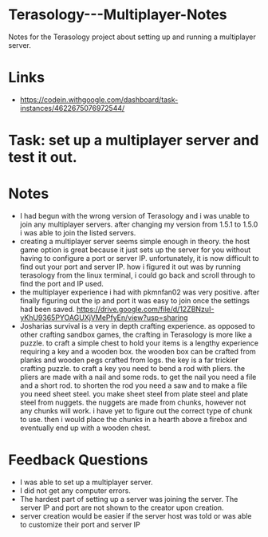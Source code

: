 # Terasology---Multiplayer-Notes
Notes for the Terasology project about setting up and running a multiplayer server.

# Links
  * https://codein.withgoogle.com/dashboard/task-instances/4622675076972544/
  
# Task: set up a multiplayer server and test it out.

# Notes
  * I had begun with the wrong version of Terasology and i was unable to join any multiplayer servers. after changing my version from 1.5.1 to 1.5.0 i was able to join the listed servers.
  * creating a multiplayer server seems simple enough in theory. the host game option is great because it just sets up the server for you without having to configure a port or server IP. unfortunately, it is now difficult to find out your port and server IP. how i figured it out was by running terasology from the linux terminal, i could go back and scroll through to find the port and IP used. 
  * the multiplayer experience i had with pkmnfan02 was very positive. after finally figuring out the ip and port it was easy to join once the settings had been saved.
  https://drive.google.com/file/d/12ZBNzuI-yKhU9365PYOAGUXjVMePfyEn/view?usp=sharing
  * Josharias survival is a very in depth crafting experience. as opposed to other crafting sandbox games, the crafting in Terasology is more like a puzzle. to craft a simple chest to hold your items is a lengthy experience requiring a key and a wooden box. the wooden box can be crafted from planks and wooden pegs crafted from logs. the key is a far trickier crafting puzzle. to craft a key you need to bend a rod with pliers. the pliers are made with a nail and some rods. to get the nail you need a file and a short rod. to shorten the rod you need a saw and to make a file you need sheet steel. you make sheet steel from plate steel and plate steel from nuggets. the nuggets are made from chunks, however not any chunks will work. i have yet to figure out the correct type of chunk to use. then i would place the chunks in a hearth above a firebox and eventually end up with a wooden chest. 
  
# Feedback Questions
 * I was able to set up a multiplayer server. 
 * I did not get any computer errors.
 * The hardest part of setting up a server was joining the server. The server IP and port are not shown to the creator upon creation.
 * server creation would be easier if the server host was told or was able to customize their port and server IP
